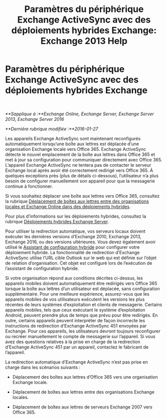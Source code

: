 ﻿---
title: 'Paramètres du périphérique Exchange ActiveSync avec des déploiements hybrides Exchange: Exchange 2013 Help'
TOCTitle: Paramètres du périphérique Exchange ActiveSync avec des déploiements hybrides Exchange
ms:assetid: 77f7cd72-2a8a-467e-9ffd-b93f5eeb2f69
ms:mtpsurl: https://technet.microsoft.com/fr-fr/library/Dn931281(v=EXCHG.150)
ms:contentKeyID: 64965200
ms.date: 01/10/2018
mtps_version: v=EXCHG.150
ms.translationtype: HT
---

# Paramètres du périphérique Exchange ActiveSync avec des déploiements hybrides Exchange

 

_**Sapplique à :**Exchange Online, Exchange Server, Exchange Server 2013, Exchange Server 2016_

_**Dernière rubrique modifiée :**2016-01-27_

Les appareils Exchange ActiveSync sont maintenant reconfigurés automatiquement lorsqu’une boîte aux lettres est déplacée d’une organisation Exchange locale vers Office 365. Exchange ActiveSync détecte le nouvel emplacement de la boîte aux lettres dans Office 365 et met à jour sa configuration pour communiquer directement avec Office 365. L’appareil Exchange ActiveSync ne tentera pas de contacter le serveur Exchange local après avoir été correctement redirigé vers Office 365. À quelques exceptions près (plus de détails ci-dessous), l’utilisateur n’a plus besoin de configurer manuellement son appareil pour que la messagerie continue à fonctionner.

Si vous souhaitez déplacer une boîte aux lettres vers Office 365, consultez la rubrique [Déplacement de boîtes aux lettres entre des organisations locales et Exchange Online dans des déploiements hybrides](move-mailboxes-between-on-premises-and-exchange-online-organizations-in-hybrid-deployments-exchange-2013-help.md).

Pour plus d’informations sur les déploiements hybrides, consultez la rubrique [Déploiements hybrides Exchange Server](exchange-server-hybrid-deployments-exchange-2013-help.md).

Pour utiliser la redirection automatique, vos serveurs locaux doivent exécuter les dernières versions d’Exchange 2010, Exchange 2013, Exchange 2016, ou des versions ultérieures. Vous devez également avoir utilisé le [Assistant de configuration hybride](hybrid-configuration-wizard-exchange-2013-help.md) pour configurer votre déploiement hybride. La fonctionnalité de redirection d’Exchange ActiveSync utilise l’URL cible Outlook sur le web qui est définie sur l’objet de relation d’organisation. Cet objet est configuré lors de l’exécution de l’assistant de configuration hybride.

Si votre organisation répond aux conditions décrites ci-dessus, les appareils mobiles doivent automatiquement être redirigés vers Office 365 lorsque la boîte aux lettres d’un utilisateur est déplacée, sans configuration supplémentaire. Pour une meilleure expérience, assurez-vous que les appareils mobiles de vos utilisateurs exécutent les versions les plus récentes de leurs systèmes d’exploitation et clients de messagerie. Certains appareils mobiles, tels que ceux exécutant le système d’exploitation Android, peuvent prendre plus de temps que prévu pour être redirigés. En outre, certains appareils peuvent interpréter de façon incorrecte les instructions de redirection d’Exchange ActiveSync 451 envoyées par Exchange. Pour ces appareils, les utilisateurs devront toujours reconfigurer ou recréer manuellement le compte de messagerie sur l’appareil. Si vous avez des questions relatives à la prise en charge de la redirection d’Exchange ActiveSync 451 par un appareil, contactez le fabricant de l’appareil.

La redirection automatique d’Exchange ActiveSync n’est pas prise en charge dans les scénarios suivants :

  - Déplacement des boîtes aux lettres d’Office 365 vers une organisation Exchange locale.

  - Déplacement de boîtes aux lettres entre des organisations Exchange locales.

  - Déplacement de boîtes aux lettres de serveurs Exchange 2007 vers Office 365.

